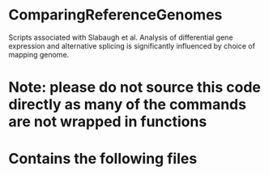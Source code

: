 # ComparingReferenceGenomes
Scripts associated with Slabaugh et al. Analysis of differential gene expression and alternative splicing is significantly influenced by choice of mapping genome.

# Note: please do not source this code directly as many of the commands are not wrapped in functions

# Contains the following files
